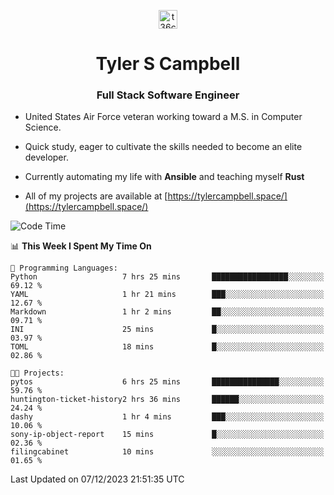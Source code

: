 <p align="center">
<a href="https://www.linkedin.com/in/t36campbell" target="blank"><img align="center" src="https://ik.imagekit.io/t36campbell/Portfolio/linkedin.png.original_m8bbGgPh6.png" alt="t36campbell" height="30" width="30" /></a>
</p>
<h1 align="center">Tyler S Campbell</h1>
<h3 align="center">Full Stack Software Engineer</h3>

* United States Air Force veteran working toward a M.S. in Computer Science.

* Quick study, eager to cultivate the skills needed to become an elite developer.

* Currently automating my life with **Ansible** and teaching myself **Rust**

* All of my projects are available at [https://tylercampbell.space/](https://tylercampbell.space/)

<!--START_SECTION:waka-->
![Code Time](http://img.shields.io/badge/Code%20Time-3%2C023%20hrs%2014%20mins-blue)

📊 **This Week I Spent My Time On** 

```text
💬 Programming Languages: 
Python                   7 hrs 25 mins       █████████████████░░░░░░░░   69.12 % 
YAML                     1 hr 21 mins        ███░░░░░░░░░░░░░░░░░░░░░░   12.67 % 
Markdown                 1 hr 2 mins         ██░░░░░░░░░░░░░░░░░░░░░░░   09.71 % 
INI                      25 mins             █░░░░░░░░░░░░░░░░░░░░░░░░   03.97 % 
TOML                     18 mins             █░░░░░░░░░░░░░░░░░░░░░░░░   02.86 % 

🐱‍💻 Projects: 
pytos                    6 hrs 25 mins       ███████████████░░░░░░░░░░   59.76 % 
huntington-ticket-history2 hrs 36 mins       ██████░░░░░░░░░░░░░░░░░░░   24.24 % 
dashy                    1 hr 4 mins         ███░░░░░░░░░░░░░░░░░░░░░░   10.06 % 
sony-ip-object-report    15 mins             █░░░░░░░░░░░░░░░░░░░░░░░░   02.36 % 
filingcabinet            10 mins             ░░░░░░░░░░░░░░░░░░░░░░░░░   01.65 % 
```


 Last Updated on 07/12/2023 21:51:35 UTC
<!--END_SECTION:waka-->
